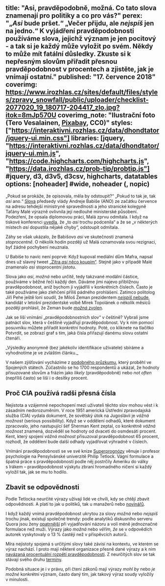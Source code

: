 title: "Asi, pravděpodobně, možná. Co tato slova znamenají pro politiky a co pro vás?"
perex: "„<i>Asi</i> bude pršet.“ „Večer přijdu, ale <i>nejspíš</i> jen na jedno.“ K vyjádření pravděpodobnosti používáme slova, jejichž význam je jen pocitový - a tak si je každý může vyložit po svém. Někdy to může mít fatální důsledky. Zkuste si k nepřesným slovům přiřadit přesnou pravděpodobnost v procentech a zjistěte, jak je vnímají ostatní."
published: "17. července 2018"
coverimg: https://www.irozhlas.cz/sites/default/files/styles/zpravy_snowfall/public/uploader/checklist-2077020_19_180717-204417_zlo.jpg?itok=8mJp570U
coverimg_note: "Ilustrační foto (Tero Vesalainen, <a href='https://pixabay.com/en/checklist-check-list-marker-2077020/'>Pixabay</a>, CC0)"
styles: ["https://interaktivni.rozhlas.cz/data/dhondtator/jquery-ui.min.css"]
libraries: [jquery, "https://interaktivni.rozhlas.cz/data/dhondtator/jquery-ui.min.js", "https://code.highcharts.com/highcharts.js", "https://data.irozhlas.cz/prob-tip/probtip.js"] #jquery, d3, d3v5, d3csv, highcharts, datatables
options: [noheader] #wide, noheader (, nopic)
---

„Pokud se prokáže, že opisovala, měla by odstoupit?“ „Pokud to tak je, tak _asi_ ano.“ <a href="https://www.irozhlas.cz/zpravy-domov/andrej-babis-vlada-tatana-mala-plagiatorstvi-diplomova-prace_1807071753_sam" target="_blank">Slova</a> předsedy vlády Andreje Babiše (ANO) ze začátku července na adresu tehdejší ministryně spravedlnosti a jeho stranické kolegyně Taťány Malé výrazně ovlivnila její nedlouhé ministerské působení. Podezření, že opsala diplomovou práci, Malá zprvu odmítala. I když na tiskové konferenci <a href="https://www.irozhlas.cz/zpravy-domov/tiskova-konference-ministryne-mala_1807091534_mat" target="_blank">uvedla</a>, že „to _asi_ trochu podcenila“ a že se „v některých místech _asi_ dopustila nějaké chyby“, odstoupit odmítala. 

Záhy se však ukázalo, že Babišovo _asi_ ve skutečnosti znamená _stoprocentně_. O několik hodin později už Malá oznamovala svou rezignaci, byť žádné pochybení neuznala.

U Babiše to navíc není poprvé: Když kupoval mediální dům Mafra, napsal dnes už slavný tweet <a href="https://twitter.com/andrejbabis/status/349189222000910336?lang=cs" target="_blank">„Zítra _asi_ něco koupím“</a>. Stejně jako v případě Malé znamenalo _asi_ stoprocentní jistotu.

Slova jako _asi_, _možná_ nebo _určitě_, tedy takzvané modální částice, používáme v běžné řeči každý den. Dáváme jimi najevo přibližnou pravděpodobnost, aniž bychom ji vyjádřili v konkrétních číslech. Často je také používáme jako zlehčení příliš pádného prohlášení. Zatímco politolog Jiří Pehe ještě loni soudil, že Miloš Zeman prezidentem <a href="https://www.novinky.cz/komentare/438264-komentar-proc-zeman-nejspis-uz-nebude-prezidentem-jiri-pehe.html" target="_blank">_nejspíš_ nebude</a>, kandidát v letošní prezidentské volbě Mirek Topolánek o několik měsíců později prohlásil, že Zeman bude <a href="https://echo24.cz/a/Stmdc/topolanek-zeman-bude-mozna-zvolen-ale-nebude-schopen-urad-vykonavat" target="_blank">_možná_ zvolen</a>.

Jak se liší vnímání „pravděpodobnostních slov“ v češtině? Vybrali jsme patnáct slov, která v češtině vyjadřují pravděpodobnost. Vy k nim pomocí posuvníku můžete přiřadit konkrétní hodnoty. Poté, co kliknete na tlačítko Potvrdit, se zobrazí graf s tím, jaká čísla přiřazují danému slovu ostatní čtenáři.
<div id="quiz">
</div>_Výsledky anonymně (bez jakékoliv identifikace uživatele) sbíráme a vyhodnotíme je ve zvláštím článku._

V našem zjišťování vycházíme z <a href="https://hbr.org/2018/07/if-you-say-something-is-likely-how-likely-do-people-think-it-is" target="_blank">podobného průzkumu</a>, který proběhl ve Spojených státech. Zúčastnilo se ho 1700 respondentů a ukázal, že hodnoty přisuzované slovům a frázím jako _likely_ (pravděpodobně) nebo _not often_ (nepříliš často) se liší i o desítky procent.

## Proč CIA používá radši přesná čísla
Nejistota a vzájemné nepochopení mezi uživateli těchto slov mohou vést i k zásadním nedorozuměním. V roce 1951 americká Ústřední zpravodajská služba (CIA) vydala dokument, že sovětský útok na Jugoslávii je _vážná možnost_ (serious possibility). Když se v oddělení odhadů, které dokument zpracovalo, jeho nastupující šéf Sherman Kent zeptal, co konkrétně _vážná možnost_ znamená, dozvěděl se hodnoty od dvaceti do osmdesáti procent. Kent, který spojení _vážná možnost_ přisuzoval pravděpodobnost 65 procent, rozhodl, že oddělení bude další odhady vyjadřovat výhradně v číslech.

Vnímání pravděpodobnosti se ve své knize <a href="https://www.knihovny.cz/Record/nkp.NKC01-002835789" target="_blank">Superprognózy</a> věnuje i profesor psychologie na Pensylvánské univerzitě Philip Tetlock. Vágní formulace a špatná práce s pravděpodobností podle něj postrčily Ameriku do války s Irákem – pravděpodobnost výskytu zbraní hromadného ničení si každý vyložil tak, jak se mu to hodilo.

## Zbavit se odpovědnosti
Podle Tetlocka neurčité výrazy užívají lidé ve chvíli, kdy se chtějí zbavit odpovědnosti. A platí to jak u politiků, tak u manažerů nebo <a href="http://journals.sagepub.com/doi/abs/10.1177/0963662515606681?journalCode=pusa" target="_blank">novinářů</a>.

I když každý vnímá pravděpodobnost ukrytou za slovy _možná_ nebo _nejspíš_ trochu jinak, existují společné trendy: podle analytiků diskusního serveru Quora jsou ženy <a href="http://journals.sagepub.com/doi/abs/10.1177/0361684310392728" target="_blank">opatrnější</a> při vyjadřování názoru a volí méně jednoznačné formulace než muži. Výrazy jako _možná_ nebo _věřím, že_ se v odpovědích autorek vyskytovaly o 13&nbsp;% častěji než v příspěvcích autorů.

Míra nejistoty spojená s určitými slovy také závisí na kontextu, ve kterém se výraz nachází. I proto mají některé organizace přesně dané výrazy a k nim <a href="https://www.digitalshadows.com/blog-and-research/uncertainties-in-the-language-of-uncertainty-and-why-we-need-to-talk-about-it/" target="_blank">navázaná procentuální rozpětí pravděpodobnosti</a>. Z neurčitých slov se tak stávají svého druhu <a href="https://cs.wikipedia.org/wiki/Term%C3%ADn" target="_blank">termíny</a>.

Podobná situace je i v právu, při čtení zákonů mají výrazy _mohl by_ nebo _je možné_ konkrétní význam, často daný tím, jak takový výraz soudy vyložily v minulosti.
